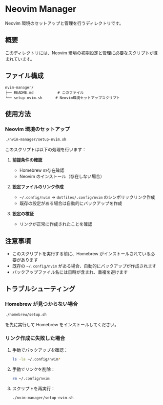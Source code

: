 # Neovim Manager

Neovim 環境のセットアップと管理を行うディレクトリです。

## 概要

このディレクトリには、Neovim 環境の初期設定と管理に必要なスクリプトが含まれています。

## ファイル構成

```text
nvim-manager/
├── README.md           # このファイル
└── setup-nvim.sh      # Neovim環境セットアップスクリプト
```

## 使用方法

### Neovim 環境のセットアップ

```bash
./nvim-manager/setup-nvim.sh
```

このスクリプトは以下の処理を行います：

1. **前提条件の確認**

   - Homebrew の存在確認
   - Neovim のインストール（存在しない場合）

2. **設定ファイルのリンク作成**

   - `~/.config/nvim` → `dotfiles/.config/nvim` のシンボリックリンク作成
   - 既存の設定がある場合は自動的にバックアップを作成

3. **設定の検証**
   - リンクが正常に作成されたことを確認

## 注意事項

- このスクリプトを実行する前に、Homebrew がインストールされている必要があります
- 既存の `~/.config/nvim` がある場合、自動的にバックアップが作成されます
- バックアップファイル名には日時が含まれ、重複を避けます

## トラブルシューティング

### Homebrew が見つからない場合

```bash
./homebrew/setup.sh
```

を先に実行して Homebrew をインストールしてください。

### リンク作成に失敗した場合

1. 手動でバックアップを確認：

   ```bash
   ls -la ~/.config/nvim*
   ```

2. 手動でリンクを削除：

   ```bash
   rm ~/.config/nvim
   ```

3. スクリプトを再実行：

   ```bash
   ./nvim-manager/setup-nvim.sh
   ```
